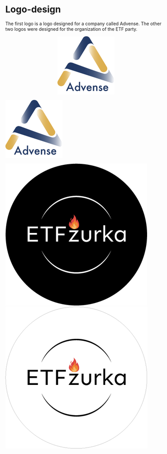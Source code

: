 # Logo-design

The first logo is a logo designed for a company called Advense. The other two logos were designed for the organization of the ETF party.

<p align="center">
  <img src="./AdvenseLogo/konacneVerzije/konacnaVerzija.png">
</p>

![Example](./AdvenseLogo/konacneVerzije/konacnaVerzija.png)

![Example](./etfZurkaLogo/formati/PNG/crniPNG.png)
![Example](./etfZurkaLogo/formati/PNG/beliOkvirPNG.png)
